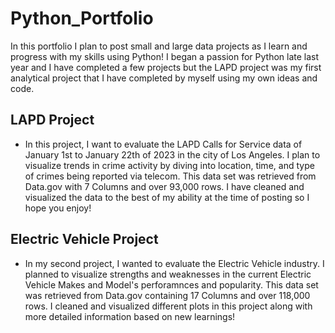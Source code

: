 # Python_Portfolio

In this portfolio I plan to post small and large data projects as I learn and progress with my skills using Python! I began a passion for Python late last year and I have completed a few projects but the LAPD project was my first analytical project that I have completed by myself using my own ideas and code.

## LAPD Project

* In this project, I want to evaluate the LAPD Calls for Service data of January 1st to January 22th of 2023 in the city of Los Angeles. I plan to visualize trends in crime activity by diving into location, time, and type of crimes being reported via telecom. This data set was retrieved from Data.gov with 7 Columns and over 93,000 rows. I have cleaned and visualized the data to the best of my ability at the time of posting so I hope you enjoy!


## Electric Vehicle Project

* In my second project, I wanted to evaluate the Electric Vehicle industry. I planned to visualize strengths and weaknesses in the current Electric Vehicle Makes and Model's perforamnces and popularity. This data set was retrieved from Data.gov containing 17 Columns and over 118,000 rows. I cleaned and visualized different plots in this project along with more detailed information based on new learnings! 

